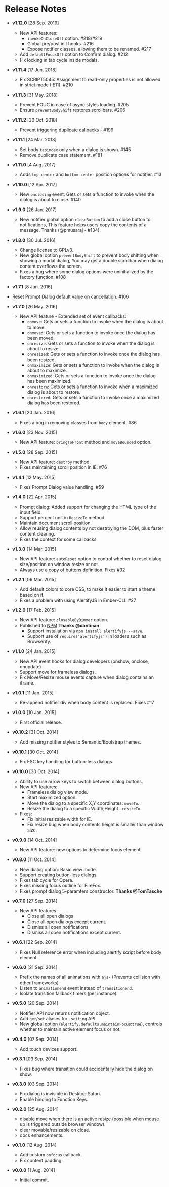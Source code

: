 # Release Notes

* **v1.12.0** [28 Sep. 2019]
  * New API features: 
    * `invokeOnCloseOff` option. #218/#219
    * Global pre/post init hooks. #216
    * Expose notifier classes, allowing them to be renamed. #217
  * Add `defaultFocusOff` option to Confirm dialog. #212
  * Fix locking in tab cycle inside modals.

* **v1.11.4** [17 Jun. 2018]
  * Fix SCRIPT5045: Assignment to read-only properties is not allowed in strict mode (IE11). #210

* **v1.11.3** [31 May. 2018]
  * Prevent FOUC in case of async styles loading. #205
  * Ensure `preventBodyShift` restores scrollbars. #206

* **v1.11.2** [30 Oct. 2018]
  * Prevent triggering duplicate callbacks - #199

* **v1.11.1** [24 Mar. 2018]
  * Set body `tabindex` only when a dialog is shown. #145
  * Remove duplicate case statement. #181

* **v1.11.0** [4 Aug. 2017]
  * Adds `top-center` and `bottom-center` position options for notifier. #13

* **v1.10.0** [12 Apr. 2017]
  * New `onclosing` event: Gets or sets a function to invoke when the dialog is about to close. #140

* **v1.9.0** [26 Jan. 2017]
  * New notifier global option `closeButton` to add a close button to notifications, This feature helps users copy the contents of a message. Thanks (@pmusaraj - #134).

* **v1.8.0** [30 Jul. 2016]
  * Change license to GPLv3.
  * New global option `preventBodyShift` to prevent body shifting when showing a modal dialog, You may get a double scrollbar when dialog content overflows the screen.
  * Fixes a bug where some dialog options were uninitialized by the factory function. #108

* **v1.7.1** [8 Jun. 2016]
 * Reset Prompt Dialog default value on cancellation. #106

* **v1.7.0** [26 May. 2016]
  * New API feature - Extended set of event callbacks: 
    * `onmove`: Gets or sets a function to invoke when the dialog is about to move.
    * `onmoved`: Gets or sets a function to invoke once the dialog has been moved.
    * `onresize`: Gets or sets a function to invoke when the dialog is about to resize.
    * `onresized`: Gets or sets a function to invoke once the dialog has been resized.
    * `onmaximize`: Gets or sets a function to invoke when the dialog is about to maximize.
    * `onmaximized`: Gets or sets a function to invoke once the dialog has been maximized.
    * `onrestore`: Gets or sets a function to invoke when a maximized dialog is about to restore.
    * `onrestored`: Gets or sets a function to invoke once a maximized dialog has been restored.

* **v1.6.1** [20 Jan. 2016]
  * Fixes a bug in removing classes from `body` element. #86
  
* **v1.6.0** [23 Nov. 2015]
  * New API feature: `bringToFront` method and `moveBounded` option.
  
* **v1.5.0** [28 Sep. 2015]
  * New API feature: `destroy` method.
  * Fixes maintaining scroll position in IE. #76
  
* **v1.4.1** [12 May. 2015]
  * Fixes Prompt Dialog value handling. #59

* **v1.4.0** [22 Apr. 2015]
  * Prompt dialog: Added support for changing the HTML type of the input field.
  * Support percent unit in `ResizeTo` method.
  * Maintain document scroll position.
  * Allow reusing dialog contents by not destroying the DOM, plus faster content clearing.
  * Fixes the context for some callbacks.

* **v1.3.0** [14 Mar. 2015]
  * New API feature: `autoReset` option to control whether to reset dialog size/position on window resize or not.
  * Always use a copy of buttons definition. Fixes #32

* **v1.2.1** [06 Mar. 2015]
  * Add default colors to core CSS, to make it easier to start a theme based on it.
  * Fixes a problem with using AlertifyJS in Ember-CLI. #27

* **v1.2.0** [17 Feb. 2015]
  * New API feature: `closableByDimmer` option.
  * Published to [NPM](https://www.npmjs.com/package/alertifyjs) **Thanks @dantman**
    * Support installation via `npm install alertifyjs --save`.
    * Support use of `require('alertifyjs')` in loaders such as Browserify.

* **v1.1.0** [24 Jan. 2015]
  * New API event hooks for dialog developers (onshow, onclose, onupdate)
  * Support move for frameless dialogs.
  * Fix Move/Resize mouse events capture when dialog contains an iframe.

* **v1.0.1** [11 Jan. 2015]
  * Re-append notifier div when body content is replaced. Fixes #17

* **v1.0.0** [10 Jan. 2015]
  * First official release.

* **v0.10.2** [31 Oct. 2014]
  * Add missing notifier styles to Semantic/Bootstrap themes.

* **v0.10.1** [30 Oct. 2014]
  * Fix ESC key handling for button-less dialogs.

* **v0.10.0** [30 Oct. 2014]
  * Ability to use arrow keys to switch between dialog buttons.
  * New API features:
    * Frameless dialog view mode.
    * Start maximized option.
    * Move the dialog to a specific X,Y coordinates: `moveTo`.
    * Resize the dialog to a specific Width,Height : `resizeTo`.
  * Fixes:
    * Fix initial resizable width for IE.
    * Fix resize bug when body contents height is smaller than window size.

* **v0.9.0** [14 Oct. 2014]
  * New API feature: new options to determine focus element.

* **v0.8.0** [11 Oct. 2014]
  * New dialog option: Basic view mode.
  * Support creating button-less dialogs.
  * Fixes tab cycle for Opera.
  * Fixes missing focus outline for FireFox.
  * Fixes prompt dialog 5-paramters constructor. **Thanks @TomTasche**

* **v0.7.0** [27 Sep. 2014]
  * New API features :
	* Close all open dialogs
	* Close all open dialogs except current.
	* Dismiss all open notifications
	* Dismiss all open notifications except current.

* **v0.6.1** [22 Sep. 2014]
  * Fixes Null reference error when including alertify script before body element.

* **v0.6.0** [21 Sep. 2014]
  * Prefix the names of all animations with `ajs-` (Prevents collision with other frameworks)
  * Listen to `animationend` event instead of `transitionend`.
  * Isolate transition fallback timers (per instance).

* **v0.5.0** [20 Sep. 2014]
  * Notifier API now returns notification object.
  * Add `get`/`set` aliases for `.setting` API.
  * New global option (`alertify.defaults.maintainFocus`:`true`), controls whether to maintain active element focus or not.

* **v0.4.0** [07 Sep. 2014]
  * Add touch devices support.

* **v0.3.1** [03 Sep. 2014]
  * Fixes bug where transition could accidentally hide the dialog on show.

* **v0.3.0** [03 Sep. 2014]
  * Fix dialog is invisible in Desktop Safari.
  * Enable binding to Function Keys.

* **v0.2.0** [25 Aug. 2014]
  * disable move when there is an active resize (possible when mouse up is triggered outside browser window).
  * clear movable/resizable on close.
  * docs enhancements.

* **v0.1.0** [12 Aug. 2014]
  * Add custom `onfocus` callback.
  * Fix content padding.  

* **v0.0.0** [1 Aug. 2014]
  * Initial commit.
